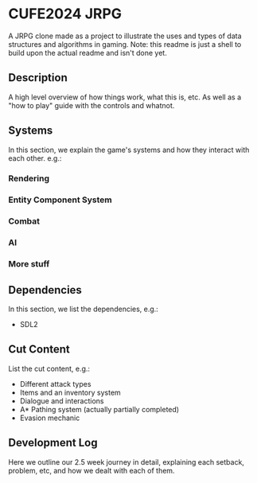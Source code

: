 # CUFE2024 JRPG
A JRPG clone made as a project to illustrate the uses and types of data structures and algorithms in gaming. Note: this readme is just a shell to build upon the actual readme and isn't done yet.

## Description
A high level overview of how things work, what this is, etc. As well as a "how to play" guide with the controls and whatnot.

## Systems
In this section, we explain the game's systems and how they interact with each other. e.g.:
### Rendering
### Entity Component System 
### Combat
### AI
### More stuff

## Dependencies 
In this section, we list the dependencies, e.g.:
- SDL2

## Cut Content
List the cut content, e.g.:
- Different attack types
- Items and an inventory system
- Dialogue and interactions
- A* Pathing system (actually partially completed)
- Evasion mechanic

## Development Log
Here we outline our 2.5 week journey in detail, explaining each setback, problem, etc, and how we dealt with each of them.
